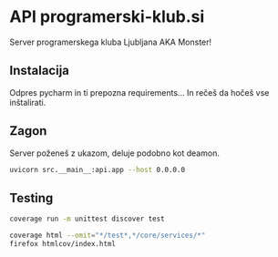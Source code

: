 # API programerski-klub.si

Server programerskega kluba Ljubljana AKA Monster!

## Instalacija

Odpres pycharm in ti prepozna requirements...
In rečeš da hočeš vse inštalirati.

## Zagon

Server poženeš z ukazom, deluje podobno kot deamon.

```bash
uvicorn src.__main__:api.app --host 0.0.0.0
```

## Testing

```bash
coverage run -m unittest discover test
```

```bash
coverage html --omit="*/test*,*/core/services/*"
firefox htmlcov/index.html
```

